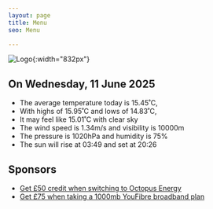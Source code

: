 ```yaml
---
layout: page
title: Menu
seo: Menu

---
```


![Logo](/images/logo.jpg){:width="832px"}

<!-- weather_marker starts -->
## On Wednesday, 11 June 2025

- The average temperature today is 15.45˚C,
- With highs of 15.95˚C and lows of 14.83˚C,
- It may feel like 15.01˚C with clear sky
- The wind speed is 1.34m/s and visibility is 10000m
- The pressure is 1020hPa and humidity is 75%
- The sun will rise at 03:49 and set at 20:26

<!-- weather_marker ends -->

## Sponsors

- [Get £50 credit when switching to Octopus Energy](https://bit.ly/3oD1nnS)
- [Get £75 when taking a 1000mb YouFibre broadband plan](https://aklam.io/91zWhU?)
